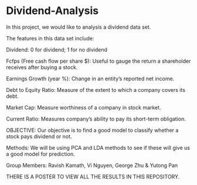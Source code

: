 # Dividend-Analysis

In this project, we would like to analysis a dividend data set.

The features in this data set include:

Dividend: 0 for dividend; 1 for no dividend

Fcfps (Free cash flow per share $): Useful to gauge the return a shareholder 
                                    receives after buying a stock.
                                    
Earnings Growth (year %): Change in an entity’s reported net income.

Debt to Equity Ratio: Measure of the extent to which a company covers its debt. 

Market Cap: Measure worthiness of a company in stock market.

Current Ratio: Measures company’s ability to pay its short-term obligation.


OBJECTIVE:
Our objective is to find a good model to classify whether a stock pays dividend
or not.

Methods:
We will be using PCA and LDA methods to see if these will give us a good model 
for prediction. 

Group Members:
Ravish Kamath, Vi Nguyen, George Zhu & Yutong Pan

THERE IS A POSTER TO VIEW ALL THE RESULTS IN THIS REPOSITORY.

